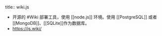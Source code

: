 title:: wiki.js

- 开源的 #Wiki 部署工具，使用 [[node.js]] 环境。使用 [[PostgreSQL]] 或者 [[MongoDB]]、[[SQLite]]作为数据库。
- https://js.wiki/
